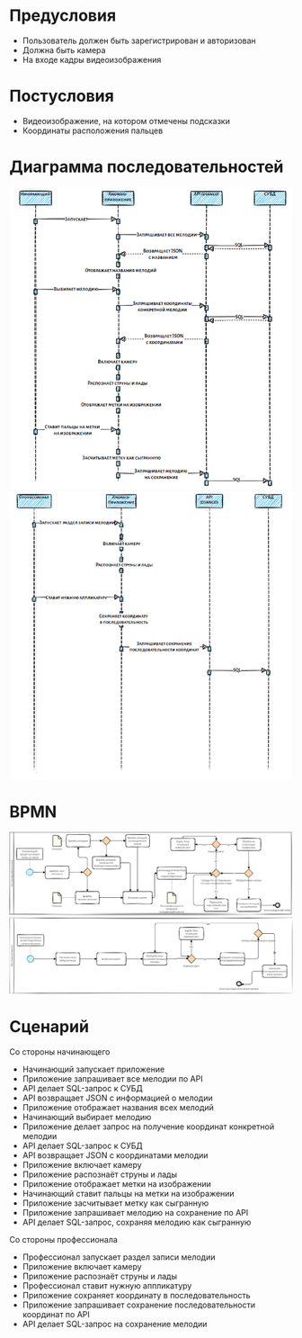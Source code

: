 # Предусловия
* Пользователь должен быть зарегистрирован и авторизован
* Должна быть камера
* На входе кадры видеоизображения

# Постусловия
* Видеоизображение, на котором отмечены подсказки
* Координаты расположения пальцев

# Диаграмма последовательностей

![sequence](../images/sequence.png)
![sequence1](../images/sequence1.png)

# BPMN

![bpmn](../images/BPMN.png)

# Сценарий

Со стороны начинающего

* Начинающий запускает приложение
* Приложение запрашивает все мелодии по API
* API делает SQL-запрос к СУБД
* API возвращает JSON с информацией о мелодии
* Приложение отображает названия всех мелодий
* Начинающий выбирает мелодию
* Приложение делает запрос на получение координат конкретной мелодии
* API делает SQL-запрос к СУБД
* API возвращает JSON с координатами мелодии
* Приложение включает камеру
* Приложение распознаёт струны и лады 
* Приложение отображает метки на изображении
* Начинающий ставит пальцы на метки на изображении
* Приложение засчитывает метку как сыгранную
* Приложение запрашивает мелодию на сохранение по API
* API делает SQL-запрос, сохраняя мелодию как сыгранную

Со стороны профессионала

* Профессионал запускает раздел записи мелодии
* Приложение включает камеру
* Приложение распознаёт струны и лады
* Профессионал ставит нужную аппликатуру
* Приложение сохраняет координату в последовательность
* Приложение запрашивает сохранение последовательности координат по API
* API делает SQL-запрос на сохранение мелодии


